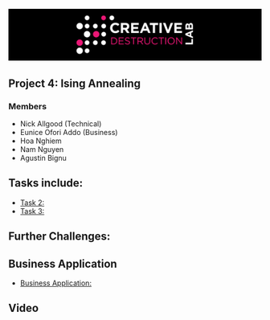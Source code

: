 ![CDL 2020 Cohort Project](../figures/CDL_logo.jpg)
## Project 4: Ising Annealing

### Members

* Nick Allgood (Technical)
* Eunice Ofori Addo (Business)
* Hoa Nghiem
* Nam Nguyen
* Agustin Bignu

## Tasks include:

* [Task 2:](./Group2-Task2.ipynb)
* [Task 3:](./Task_3.ipynb)

## Further Challenges: 


## Business Application

* [Business Application:](./Business_Application.md)


## Video 

